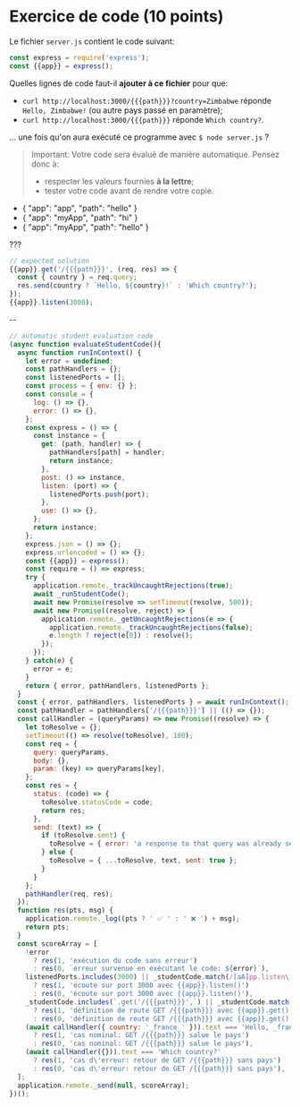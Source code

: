 # Exercice de code (10 points)

Le fichier `server.js` contient le code suivant:

```js
const express = require('express');
const {{app}} = express();
```

Quelles lignes de code faut-il **ajouter à ce fichier** pour que:

 - `curl http://localhost:3000/{{{path}}}?country=Zimbabwe` réponde `Hello, Zimbabwe!` (ou autre pays passé en paramètre);
 - `curl http://localhost:3000/{{{path}}}` réponde `Which country?`.
 
... une fois qu'on aura exécuté ce programme avec `$ node server.js` ?

> Important: Votre code sera évalué de manière automatique. Pensez donc à:
> - respecter les valeurs fournies **à la lettre**;
> - tester votre code avant de rendre votre copie.

- { "app": "app", "path": "hello" }
- { "app": "myApp", "path": "hi" }
- { "app": "myApp", "path": "hello" }

???

```js
// expected solution
{{app}}.get('/{{{path}}}', (req, res) => {
  const { country } = req.query;
  res.send(country ? `Hello, ${country}!` : 'Which country?');
});
{{app}}.listen(3000);
```

--

```js
// automatic student evaluation code
(async function evaluateStudentCode(){
  async function runInContext() {
    let error = undefined;
    const pathHandlers = {};
    const listenedPorts = [];
    const process = { env: {} };
    const console = {
      log: () => {},
      error: () => {},
    };
    const express = () => {
      const instance = {
        get: (path, handler) => {
          pathHandlers[path] = handler;
          return instance;
        },
        post: () => instance,
        listen: (port) => {
          listenedPorts.push(port);
        },
        use: () => {},
      };
      return instance;
    };
    express.json = () => {};
    express.urlencoded = () => {};
    const {{app}} = express();
    const require = () => express;
    try {
      application.remote._trackUncaughtRejections(true);
      await _runStudentCode();
      await new Promise(resolve => setTimeout(resolve, 500));
      await new Promise((resolve, reject) => {
        application.remote._getUncaughtRejections(e => {
          application.remote._trackUncaughtRejections(false);
          e.length ? reject(e[0]) : resolve();
        });
      });
    } catch(e) {
      error = e;
    }
    return { error, pathHandlers, listenedPorts };
  }
  const { error, pathHandlers, listenedPorts } = await runInContext();
  const pathHandler = pathHandlers['/{{{path}}}'] || (() => {});
  const callHandler = (queryParams) => new Promise((resolve) => {
    let toResolve = {};
    setTimeout(() => resolve(toResolve), 100);
    const req = {
      query: queryParams,
      body: {},
      param: (key) => queryParams[key],
    };
    const res = {
      status: (code) => {
        toResolve.statusCode = code;
        return res;
      },
      send: (text) => {
        if (toResolve.sent) {
          toResolve = { error: 'a response to that query was already sent' };
        } else {
          toResolve = { ...toResolve, text, sent: true };
        }
      }
    };
    pathHandler(req, res);
  });
  function res(pts, msg) {
    application.remote._log((pts ? ' ✅ ' : ' ❌ ') + msg);
    return pts; 
  }
  const scoreArray = [
    !error
      ? res(1, 'exécution du code sans erreur')
      : res(0, `erreur survenue en exécutant le code: ${error}`),
    listenedPorts.includes(3000) || _studentCode.match(/[aA]pp.listen\(.*(3000|PORT)/)
      ? res(1, 'écoute sur port 3000 avec {{app}}.listen()')
      : res(0, 'écoute sur port 3000 avec {{app}}.listen()'),
    _studentCode.includes(`.get('/{{{path}}}',`) || _studentCode.match(/[aA]pp.get\(["']\/{{{path}}}/)
      ? res(1, 'définition de route GET /{{{path}}} avec {{app}}.get()')
      : res(0, 'définition de route GET /{{{path}}} avec {{app}}.get()'),
    (await callHandler({ country: '_france_' })).text === 'Hello, _france_!'
      ? res(1, 'cas nominal: GET /{{{path}}} salue le pays')
      : res(0, 'cas nominal: GET /{{{path}}} salue le pays'),
    (await callHandler({})).text === 'Which country?'
      ? res(1, 'cas d\'erreur: retour de GET /{{{path}}} sans pays')
      : res(0, 'cas d\'erreur: retour de GET /{{{path}}} sans pays'),
  ];
  application.remote._send(null, scoreArray);
})();
```
